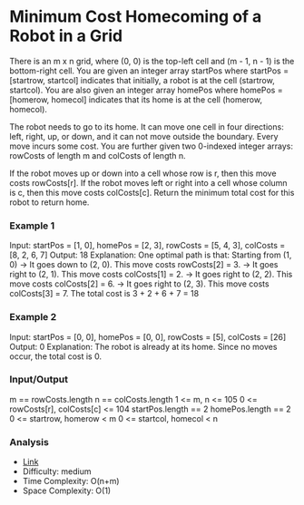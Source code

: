 # Minimum Cost Homecoming of a Robot in a Grid
There is an m x n grid, where (0, 0) is the top-left cell and (m - 1, n - 1) is the bottom-right cell. You are given an integer array startPos where startPos = [startrow, startcol] indicates that initially, a robot is at the cell (startrow, startcol). You are also given an integer array homePos where homePos = [homerow, homecol] indicates that its home is at the cell (homerow, homecol).

The robot needs to go to its home. It can move one cell in four directions: left, right, up, or down, and it can not move outside the boundary. Every move incurs some cost. You are further given two 0-indexed integer arrays: rowCosts of length m and colCosts of length n.

If the robot moves up or down into a cell whose row is r, then this move costs rowCosts[r].
If the robot moves left or right into a cell whose column is c, then this move costs colCosts[c].
Return the minimum total cost for this robot to return home.

### Example 1
Input: startPos = [1, 0], homePos = [2, 3], rowCosts = [5, 4, 3], colCosts = [8, 2, 6, 7]
Output: 18
Explanation: One optimal path is that:
Starting from (1, 0)
-> It goes down to (2, 0). This move costs rowCosts[2] = 3.
-> It goes right to (2, 1). This move costs colCosts[1] = 2.
-> It goes right to (2, 2). This move costs colCosts[2] = 6.
-> It goes right to (2, 3). This move costs colCosts[3] = 7.
The total cost is 3 + 2 + 6 + 7 = 18

### Example 2
Input: startPos = [0, 0], homePos = [0, 0], rowCosts = [5], colCosts = [26]
Output: 0
Explanation: The robot is already at its home. Since no moves occur, the total cost is 0.


### Input/Output
m == rowCosts.length
n == colCosts.length
1 <= m, n <= 105
0 <= rowCosts[r], colCosts[c] <= 104
startPos.length == 2
homePos.length == 2
0 <= startrow, homerow < m
0 <= startcol, homecol < n

### Analysis
* [Link](https://leetcode.com/problems/minimum-cost-homecoming-of-a-robot-in-a-grid/)
* Difficulty: medium
* Time Complexity: O(n+m)
* Space Complexity: O(1)
